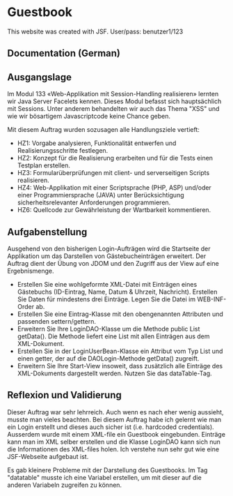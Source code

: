 # Guestbook

This website was created with JSF. User/pass: benutzer1/123

## Documentation (German)

## Ausgangslage

Im Modul 133 «Web-Applikation mit Session-Handling realisieren» lernten wir Java Server Facelets kennen. Dieses Modul befasst sich hauptsächlich mit Sessions. Unter anderem behandelten wir auch das Thema "XSS" und wie wir bösartigem Javascriptcode keine Chance geben.

Mit diesem Auftrag wurden sozusagen alle Handlungsziele vertieft:

- HZ1: Vorgabe analysieren, Funktionalität entwerfen und Realisierungsschritte festlegen.
- HZ2: Konzept für die Realisierung erarbeiten und für die Tests einen Testplan erstellen.
- HZ3: Formularüberprüfungen mit client- und serverseitigen Scripts realisieren.
- HZ4: Web-Applikation mit einer Scriptsprache (PHP, ASP) und/oder einer Programmiersprache (JAVA) unter Berücksichtigung sicherheitsrelevanter Anforderungen programmieren.
- HZ6: Quellcode zur Gewährleistung der Wartbarkeit kommentieren. 
 

## Aufgabenstellung

Ausgehend von den bisherigen Login-Aufträgen wird die Startseite der Applikation um das Darstellen von Gästebucheinträgen erweitert. Der Auftrag dient der Übung von JDOM und den Zugriff aus der View auf eine Ergebnismenge.

- Erstellen Sie eine wohlgeformte XML-Datei mit Einträgen eines Gästebuchs (ID-Eintrag, Name, Datum & Uhrzeit, Nachricht). Erstellen Sie Daten für mindestens drei Einträge. Legen Sie die Datei im WEB-INF-Order ab.
- Erstellen Sie eine Eintrag-Klasse mit den obengenannten Attributen und passenden settern/gettern.
- Erweitern Sie Ihre LoginDAO-Klasse um die Methode public List getData(). Die Methode liefert eine List<Eintrag> mit allen Einträgen aus dem XML-Dokument.
- Erstellen Sie in der LoginUserBean-Klasse ein Attribut vom Typ List<Eintrag> und einen getter, der auf die DAOLogin-Methode getData() zugreift.
- Erweitern Sie Ihre Start-View insoweit, dass zusätzlich alle Einträge des XML-Dokuments dargestellt werden. Nutzen Sie das dataTable-Tag.

## Reflexion und Validierung

Dieser Auftrag war sehr lehrreich. Auch wenn es nach eher wenig aussieht, musste man vieles beachten. Bei diesem Auftrag habe ich gelernt wie man ein Login erstellt und dieses auch sicher ist (i.e. hardcoded credentials). Ausserdem wurde mit einem XML-file ein Guestbook eingebunden. Einträge kann man im XML selber erstellen und die Klasse LoginDAO kann sich nun die Informationen des XML-files holen. Ich verstehe nun sehr gut wie eine JSF-Webseite aufgebaut ist.

Es gab kleinere Probleme mit der Darstellung des Guestbooks. Im Tag "datatable" musste ich eine Variabel erstellen, um mit dieser auf die anderen Variabeln zugreifen zu können.